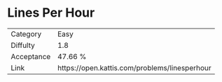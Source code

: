 # Lines Per Hour

<table>
    <tr>
        <td>Category</td>
        <td>Easy</td>
    </tr>
    <tr>
        <td>Diffulty</td>
        <td>1.8</td>
    </tr>
    <tr>
        <td>Acceptance</td>
        <td>47.66 %</td>
    </tr>
    <tr>
        <td>Link</td>
        <td>https://open.kattis.com/problems/linesperhour</td>
    </tr>
</table>